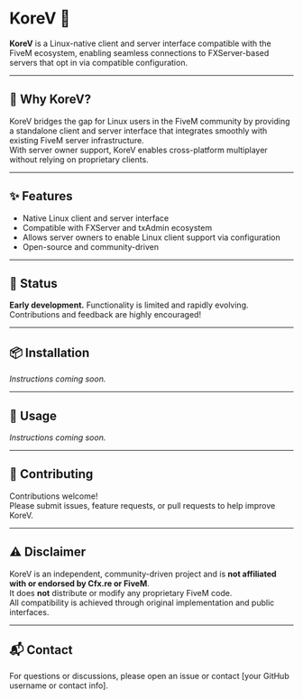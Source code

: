# KoreV 🚀

**KoreV** is a Linux-native client and server interface compatible with the FiveM ecosystem, enabling seamless connections to FXServer-based servers that opt in via compatible configuration.

---

## 🎯 Why KoreV?

KoreV bridges the gap for Linux users in the FiveM community by providing a standalone client and server interface that integrates smoothly with existing FiveM server infrastructure.  
With server owner support, KoreV enables cross-platform multiplayer without relying on proprietary clients.

---

## ✨ Features

-  Native Linux client and server interface  
-  Compatible with FXServer and txAdmin ecosystem  
-  Allows server owners to enable Linux client support via configuration  
-  Open-source and community-driven  

---

## 🚧 Status

**Early development.** Functionality is limited and rapidly evolving.  
Contributions and feedback are highly encouraged!

---

## 📦 Installation

*Instructions coming soon.*

---

## 🚀 Usage

*Instructions coming soon.*

---

## 🤝 Contributing

Contributions welcome!  
Please submit issues, feature requests, or pull requests to help improve KoreV.

---


## ⚠️ Disclaimer

KoreV is an independent, community-driven project and is **not affiliated with or endorsed by Cfx.re or FiveM**.  
It does **not** distribute or modify any proprietary FiveM code.  
All compatibility is achieved through original implementation and public interfaces.

---

## 📬 Contact

For questions or discussions, please open an issue or contact [your GitHub username or contact info].

